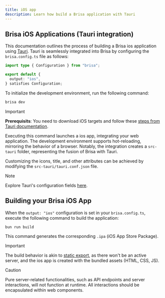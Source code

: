 ```yaml
---
title: iOS app
description: Learn how build a Brisa application with Tauri
---
```


## Brisa iOS Applications (Tauri integration)

This documentation outlines the process of building a Brisa ios application using [Tauri](https://tauri.app/). Tauri is seamlessly integrated into Brisa by configuring the `brisa.config.ts` file as follows:

```ts
import type { Configuration } from "brisa";

export default {
  output: "ios",
} satisfies Configuration;
```

To initialize the development environment, run the following command:

```sh
brisa dev
```

> [!IMPORTANT]
>
> **Prerequisits**: You need to download iOS targets and follow these [steps from Tauri documentation](https://beta.tauri.app/guides/prerequisites/#ios).

Executing this command launches a ios app, integrating your web application. The development environment supports hot-reloading, mirroring the behavior of a browser. Notably, the integration creates a `src-tauri` folder, representing the fusion of Brisa with Tauri.

Customizing the icons, title, and other attributes can be achieved by modifying the `src-tauri/tauri.conf.json` file.

> [!NOTE]
>
> Explore Tauri's configuration fields [here](https://tauri.app/api/config).

## Building your Brisa iOS App

When the `output: "ios"` configuration is set in your `brisa.config.ts`, execute the following command to build the application:

```sh
bun run build
```

This command generates the corresponding `.ipa` (iOS App Store Package).

> [!IMPORTANT]
>
> The build behavior is akin to [static export](/building-your-application/deploying/static-exports), as there won't be an active server, and the ios app is created with the bundled assets (HTML, CSS, JS).

> [!CAUTION]
>
> Pure server-related functionalities, such as API endpoints and server interactions, will not function at runtime. All interactions should be encapsulated within web components.
